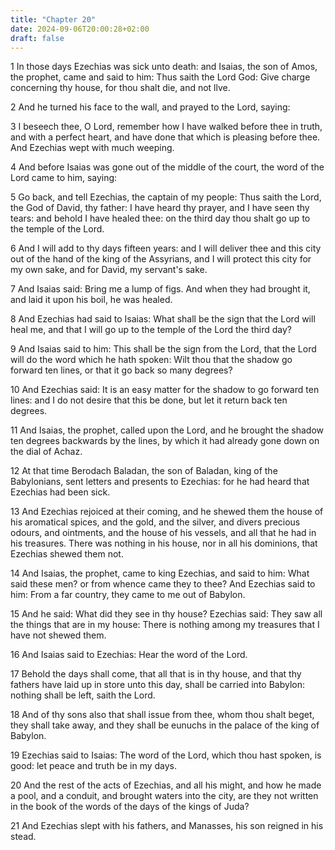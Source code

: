 ```yaml
---
title: "Chapter 20"
date: 2024-09-06T20:00:28+02:00
draft: false
---
```



1 In those days Ezechias was sick unto death: and Isaias, the son of Amos, the prophet, came and said to him: Thus saith the Lord God: Give charge concerning thy house, for thou shalt die, and not llve.

2 And he turned his face to the wall, and prayed to the Lord, saying:

3 I beseech thee, O Lord, remember how I have walked before thee in truth, and with a perfect heart, and have done that which is pleasing before thee. And Ezechias wept with much weeping.

4 And before Isaias was gone out of the middle of the court, the word of the Lord came to him, saying:

5 Go back, and tell Ezechias, the captain of my people: Thus saith the Lord, the God of David, thy father: I have heard thy prayer, and I have seen thy tears: and behold I have healed thee: on the third day thou shalt go up to the temple of the Lord.

6 And I will add to thy days fifteen years: and I will deliver thee and this city out of the hand of the king of the Assyrians, and I will protect this city for my own sake, and for David, my servant's sake.

7 And Isaias said: Bring me a lump of figs. And when they had brought it, and laid it upon his boil, he was healed.

8 And Ezechias had said to Isaias: What shall be the sign that the Lord will heal me, and that I will go up to the temple of the Lord the third day?

9 And Isaias said to him: This shall be the sign from the Lord, that the Lord will do the word which he hath spoken: Wilt thou that the shadow go forward ten lines, or that it go back so many degrees?

10 And Ezechias said: It is an easy matter for the shadow to go forward ten lines: and I do not desire that this be done, but let it return back ten degrees.

11 And Isaias, the prophet, called upon the Lord, and he brought the shadow ten degrees backwards by the lines, by which it had already gone down on the dial of Achaz.

12 At that time Berodach Baladan, the son of Baladan, king of the Babylonians, sent letters and presents to Ezechias: for he had heard that Ezechias had been sick.

13 And Ezechias rejoiced at their coming, and he shewed them the house of his aromatical spices, and the gold, and the silver, and divers precious odours, and ointments, and the house of his vessels, and all that he had in his treasures. There was nothing in his house, nor in all his dominions, that Ezechias shewed them not.

14 And Isaias, the prophet, came to king Ezechias, and said to him: What said these men? or from whence came they to thee? And Ezechias said to him: From a far country, they came to me out of Babylon.

15 And he said: What did they see in thy house? Ezechias said: They saw all the things that are in my house: There is nothing among my treasures that I have not shewed them.

16 And Isaias said to Ezechias: Hear the word of the Lord.

17 Behold the days shall come, that all that is in thy house, and that thy fathers have laid up in store unto this day, shall be carried into Babylon: nothing shall be left, saith the Lord.

18 And of thy sons also that shall issue from thee, whom thou shalt beget, they shall take away, and they shall be eunuchs in the palace of the king of Babylon.

19 Ezechias said to Isaias: The word of the Lord, which thou hast spoken, is good: let peace and truth be in my days.

20 And the rest of the acts of Ezechias, and all his might, and how he made a pool, and a conduit, and brought waters into the city, are they not written in the book of the words of the days of the kings of Juda?

21 And Ezechias slept with his fathers, and Manasses, his son reigned in his stead.

